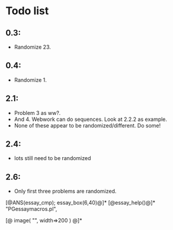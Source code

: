 # Todo list

## 0.3:
* Randomize 23.

## 0.4:
* Randomize 1.

## 2.1:

* Problem 3 as ww?.
* And 4.  Webwork can do sequences.  Look at 2.2.2 as example.
* None of these appear to be randomized/different.  Do some!


## 2.4:
- lots still need to be randomized

## 2.6:
- Only first three problems are randomized.

[@ANS(essay_cmp); essay_box(6,40)@]* [@essay_help()@]*
"PGessaymacros.pl",

[@ image( "", width=>200 ) @]*